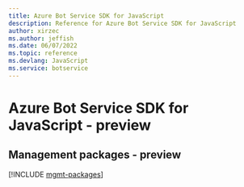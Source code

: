 ```yaml
---
title: Azure Bot Service SDK for JavaScript
description: Reference for Azure Bot Service SDK for JavaScript
author: xirzec
ms.author: jeffish
ms.date: 06/07/2022
ms.topic: reference
ms.devlang: JavaScript
ms.service: botservice
---
```

# Azure Bot Service SDK for JavaScript - preview
## Management packages - preview
[!INCLUDE [mgmt-packages](bot-service-mgmt-index.md)]
